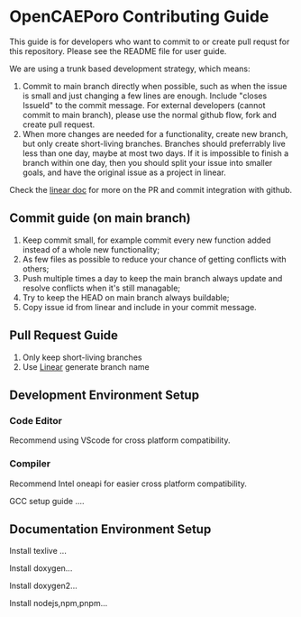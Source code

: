 # OpenCAEPoro Contributing Guide

This guide is for developers who want to commit to or create pull requst for this repository.
Please see the README file for user guide.

We are using a trunk based development strategy, which means:
1. Commit to main branch directly when possible, such as when the issue is small and just changing a few lines are enough. Include "closes IssueId" to the commit message. For external developers (cannot commit to main branch), please use the normal github flow, fork and create pull request.
2. When more changes are needed for a functionality, create new branch, but only create short-living branches. Branches should preferrably live less than one day, maybe at most two days. If it is impossible to finish a branch within one day, then you should split your issue into smaller goals, and have the original issue as a project in linear.

Check the [linear doc](https://linear.app/docs/github?tabs=b5eb539099f9#basics) for more on the PR and commit integration with github.

## Commit guide (on main branch)

1. Keep commit small, for example commit every new function added instead of a whole new functionality;
2. As few files as possible to reduce your chance of getting conflicts with others;
3. Push multiple times a day to keep the main branch always update and resolve conflicts when it's still managable;
4. Try to keep the HEAD on main branch always buildable;
5. Copy issue id from linear and include in your commit message.

## Pull Request Guide

1. Only keep short-living branches
2. Use [Linear](https://linear.app/) generate branch name

## Development Environment Setup

### Code Editor
Recommend using VScode for cross platform compatibility.

### Compiler
Recommend Intel oneapi for easier cross platform compatibility.

GCC setup guide ....

## Documentation Environment Setup

Install texlive ...

Install doxygen...

Install doxygen2...

Install nodejs,npm,pnpm...